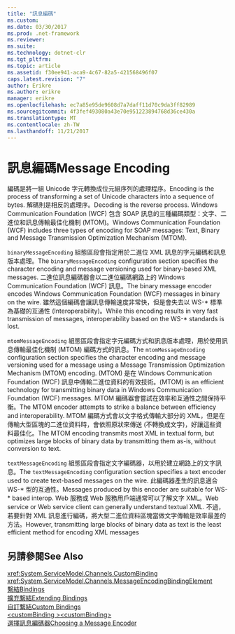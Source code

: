 ```yaml
---
title: "訊息編碼"
ms.custom: 
ms.date: 03/30/2017
ms.prod: .net-framework
ms.reviewer: 
ms.suite: 
ms.technology: dotnet-clr
ms.tgt_pltfrm: 
ms.topic: article
ms.assetid: f30ee941-aca9-4c67-82a5-421568496f07
caps.latest.revision: "7"
author: Erikre
ms.author: erikre
manager: erikre
ms.openlocfilehash: ec7a85e95de9608d7a7daff11d70c9da3ff82989
ms.sourcegitcommit: 4f3fef493080a43e70e951223894768d36ce430a
ms.translationtype: MT
ms.contentlocale: zh-TW
ms.lasthandoff: 11/21/2017
---
```

# <a name="message-encoding"></a><span data-ttu-id="9e7ff-102">訊息編碼</span><span class="sxs-lookup"><span data-stu-id="9e7ff-102">Message Encoding</span></span>
<span data-ttu-id="9e7ff-103">編碼是將一組 Unicode 字元轉換成位元組序列的處理程序。</span><span class="sxs-lookup"><span data-stu-id="9e7ff-103">Encoding is the process of transforming a set of Unicode characters into a sequence of bytes.</span></span> <span data-ttu-id="9e7ff-104">解碼則是相反的處理序。</span><span class="sxs-lookup"><span data-stu-id="9e7ff-104">Decoding is the reverse process.</span></span> <span data-ttu-id="9e7ff-105">Windows Communication Foundation (WCF) 包含 SOAP 訊息的三種編碼類型：文字、二進位和訊息傳輸最佳化機制 (MTOM)。</span><span class="sxs-lookup"><span data-stu-id="9e7ff-105">Windows Communication Foundation (WCF) includes three types of encoding for SOAP messages: Text, Binary and Message Transmission Optimization Mechanism (MTOM).</span></span>  
  
 <span data-ttu-id="9e7ff-106">`binaryMessageEncoding` 組態區段會指定用於二進位 XML 訊息的字元編碼和訊息版本處理。</span><span class="sxs-lookup"><span data-stu-id="9e7ff-106">The `binaryMessageEncoding` configuration section specifies the character encoding and message versioning used for binary-based XML messages.</span></span> <span data-ttu-id="9e7ff-107">二進位訊息編碼器會以二進位編碼網路上的 Windows Communication Foundation (WCF) 訊息。</span><span class="sxs-lookup"><span data-stu-id="9e7ff-107">The binary message encoder encodes Windows Communication Foundation (WCF) messages in binary on the wire.</span></span> <span data-ttu-id="9e7ff-108">雖然這個編碼會讓訊息傳輸速度非常快，但是會失去以 WS-* 標準為基礎的互通性 (Interoperability)。</span><span class="sxs-lookup"><span data-stu-id="9e7ff-108">While this encoding results in very fast transmission of messages, interoperability based on the WS-* standards is lost.</span></span>  
  
 <span data-ttu-id="9e7ff-109">`mtomMessageEncoding` 組態區段會指定字元編碼方式和訊息版本處理，用於使用訊息傳輸最佳化機制 (MTOM) 編碼方式的訊息。</span><span class="sxs-lookup"><span data-stu-id="9e7ff-109">The `mtomMessageEncoding` configuration section specifies the character encoding and message versioning used for a message using a Message Transmission Optimization Mechanism (MTOM) encoding.</span></span> <span data-ttu-id="9e7ff-110">(MTOM) 是在 Windows Communication Foundation (WCF) 訊息中傳輸二進位資料的有效技術。</span><span class="sxs-lookup"><span data-stu-id="9e7ff-110">(MTOM) is an efficient technology for transmitting binary data in Windows Communication Foundation (WCF) messages.</span></span> <span data-ttu-id="9e7ff-111">MTOM 編碼器會嘗試在效率和互通性之間保持平衡。</span><span class="sxs-lookup"><span data-stu-id="9e7ff-111">The MTOM encoder attempts to strike a balance between efficiency and interoperability.</span></span> <span data-ttu-id="9e7ff-112">MTOM 編碼方式會以文字格式傳輸大部分的 XML，但是在傳輸大型區塊的二進位資料時，會依照原狀來傳送 (不轉換成文字)，好讓這些資料最佳化。</span><span class="sxs-lookup"><span data-stu-id="9e7ff-112">The MTOM encoding transmits most XML in textual form, but optimizes large blocks of binary data by transmitting them as-is, without conversion to text.</span></span>  
  
 <span data-ttu-id="9e7ff-113">`textMessageEncoding` 組態區段會指定文字編碼器，以用於建立網路上的文字訊息。</span><span class="sxs-lookup"><span data-stu-id="9e7ff-113">The `textMessageEncoding` configuration section specifies a text encoder used to create text-based messages on the wire.</span></span> <span data-ttu-id="9e7ff-114">此編碼器產生的訊息適合 WS-* 型的互通性。</span><span class="sxs-lookup"><span data-stu-id="9e7ff-114">Messages produced by this encoder are suitable for WS-* based interop.</span></span> <span data-ttu-id="9e7ff-115">Web 服務或 Web 服務用戶端通常可以了解文字 XML。</span><span class="sxs-lookup"><span data-stu-id="9e7ff-115">Web service or Web service client can generally understand textual XML.</span></span> <span data-ttu-id="9e7ff-116">不過，若要針對 XML 訊息進行編碼，將大型二進位資料區塊當做文字傳輸是效率最差的方法。</span><span class="sxs-lookup"><span data-stu-id="9e7ff-116">However, transmitting large blocks of binary data as text is the least efficient method for encoding XML messages</span></span>  
  
## <a name="see-also"></a><span data-ttu-id="9e7ff-117">另請參閱</span><span class="sxs-lookup"><span data-stu-id="9e7ff-117">See Also</span></span>  
 <xref:System.ServiceModel.Channels.CustomBinding>  
 <xref:System.ServiceModel.Channels.MessageEncodingBindingElement>  
 [<span data-ttu-id="9e7ff-118">繫結</span><span class="sxs-lookup"><span data-stu-id="9e7ff-118">Bindings</span></span>](../../../../../docs/framework/wcf/bindings.md)  
 [<span data-ttu-id="9e7ff-119">擴充繫結</span><span class="sxs-lookup"><span data-stu-id="9e7ff-119">Extending Bindings</span></span>](../../../../../docs/framework/wcf/extending/extending-bindings.md)  
 [<span data-ttu-id="9e7ff-120">自訂繫結</span><span class="sxs-lookup"><span data-stu-id="9e7ff-120">Custom Bindings</span></span>](../../../../../docs/framework/wcf/extending/custom-bindings.md)  
 [<span data-ttu-id="9e7ff-121">\<customBinding ></span><span class="sxs-lookup"><span data-stu-id="9e7ff-121">\<customBinding></span></span>](../../../../../docs/framework/configure-apps/file-schema/wcf/custombinding.md)  
 [<span data-ttu-id="9e7ff-122">選擇訊息編碼器</span><span class="sxs-lookup"><span data-stu-id="9e7ff-122">Choosing a Message Encoder</span></span>](../../../../../docs/framework/wcf/feature-details/choosing-a-message-encoder.md)
